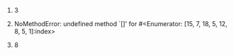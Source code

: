 1. 3

2. NoMethodError: undefined method `[]' for #<Enumerator: [15, 7, 18, 5, 12, 8, 5, 1]:index>

3. 8 